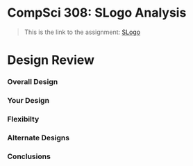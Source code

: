 CompSci 308: SLogo Analysis
===================

> This is the link to the assignment: [SLogo](http://www.cs.duke.edu/courses/compsci308/current/assign/03_slogo/)


Design Review
=======

### Overall Design


### Your Design


### Flexibilty


### Alternate Designs


### Conclusions


